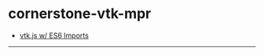 # cornerstone-vtk-mpr

- [vtk.js w/ ES6 Imports][vtk-js-setup]

---

[vtk-js-setup]: https://kitware.github.io/vtk-js/docs/intro_vtk_as_es6_dependency.html
